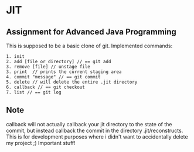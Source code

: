 # JIT

## Assignment for Advanced Java Programming

This is supposed to be a basic clone of git. 
Implemented commands:
 
    1. init
    2. add [file or directory] // == git add
    3. remove [file] // unstage file
    3. print  // prints the current staging area
    4. commit "message" // == git commit
    5. delete // will delete the entire .jit directory
    6. callback // == git checkout
    7. list // == git log

## Note
callback will not actually callback your jit directory to the state of the commit, but instead callback the commit in the directory .jit/reconstructs.
This is for development purposes where i didn't want to accidentally delete my project ;)
Important stuff!